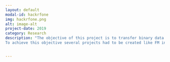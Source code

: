 ```yaml
---
layout: default
modal-id: hackrfone
img: hackrfone.png
alt: image-alt
project-date: 2019
category: Research
description: "The objective of this project is to transfer binary data from one HackRF One to another using a modulation for the transmitter and a demodulation on the receiver.
To achieve this objective several projects had to be created like FM including RDS, WiFi snipper, Morce code, OFDM modulation and several other technologies."


---
```


